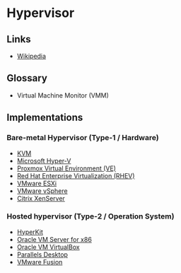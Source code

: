 # Hypervisor

## Links

- [Wikipedia](https://en.wikipedia.org/wiki/Hypervisor)

## Glossary

- Virtual Machine Monitor (VMM)

## Implementations

### Bare-metal Hypervisor (Type-1 / Hardware)

- [KVM](/kvm.md)
- [Microsoft Hyper-V](/microsoft/hyper-v.md)
- [Proxmox Virtual Environment (VE)](/proxmox/virtual-environment.md)
- [Red Hat Enterprise Virtualization (RHEV)](./)
- [VMware ESXi](https://vmware.com/products/esxi-and-esx.html)
- [VMware vSphere](./)
- [Citrix XenServer](./)

<!--
- OpenStack
- Unraid
- Virtuozzo
- XCP-ng
-->

### Hosted hypervisor (Type-2 / Operation System)

- [HyperKit](/hyperkit.md)
- [Oracle VM Server for x86](https://oracle.com/virtualization/technologies/vm/)
- [Oracle VM VirtualBox](/virtualbox.md)
- [Parallels Desktop](/parallels/README.md)
- [VMware Fusion](/vmware/fusion.md)

<!--
- Solaris Containers
-->

